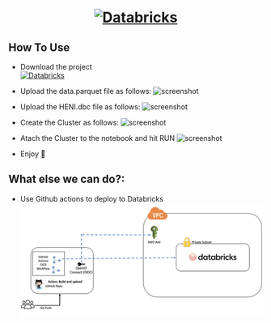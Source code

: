 
<h1 align="center">
  <br>
  <a href=""><img src="https://heni.com/wp-content/uploads/2021/01/HENI-minimal-black@2x-1.png.webp" alt="Databricks" width="200"></a>
  <br>
</h1>

## How To Use

* Download the project <br>
  <a href=""><img src="https://github.com/hmasg/interview-exercise/blob/main/Images/1.gif" alt="Databricks" ></a>
  
* Upload the data.parquet file as follows:
  ![screenshot](https://github.com/hmasg/interview-exercise/blob/main/Images/2.gif)
* Upload the HENI.dbc file as follows:
  ![screenshot](https://github.com/hmasg/interview-exercise/blob/main/Images/3.gif)
* Create the Cluster as follows:
  ![screenshot](https://github.com/hmasg/interview-exercise/blob/main/Images/4.gif)
* Atach the Cluster to the notebook and hit RUN
  ![screenshot](https://github.com/hmasg/interview-exercise/blob/main/Images/5.gif)
  
  
* Enjoy :tada:

## What else we can do?:

- Use Github actions to deploy to Databricks
  ![screenshot](https://github.com/hmasg/interview-exercise/blob/main/Images/6.png)
